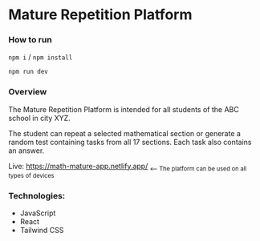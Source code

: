 ﻿# Mature Repetition Platform

### How to run
`npm i` / `npm install`

`npm run dev`


### Overview
<p>The Mature Repetition Platform is intended for all students of the ABC school in city XYZ.<p>
<p>The student can repeat a selected mathematical section or generate a random test containing tasks from all 17 sections. Each task also contains an answer.</p>

Live: https://math-mature-app.netlify.app/
<sub> <-- The platform can be used on all types of devices</sub>
### Technologies:
* JavaScript
* React
* Tailwind CSS

